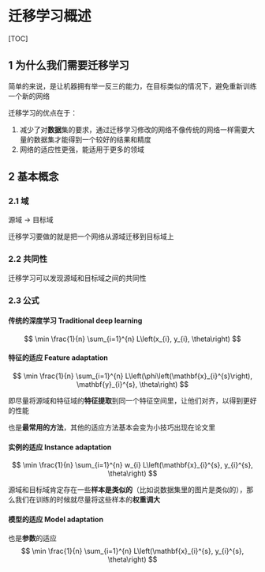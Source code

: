 # 迁移学习概述

[TOC]

## 1 为什么我们需要迁移学习

简单的来说，是让机器拥有举一反三的能力，在目标类似的情况下，避免重新训练一个新的网络

迁移学习的优点在于：

1. 减少了对**数据**集的要求，通过迁移学习修改的网络不像传统的网络一样需要大量的数据集才能得到一个较好的结果和精度
2. 网络的适应性更强，能适用于更多的领域

## 2 基本概念

### 2.1 域

源域 $\rightarrow$ 目标域

迁移学习要做的就是把一个网络从源域迁移到目标域上

### 2.2 共同性

迁移学习可以发现源域和目标域之间的共同性

### 2.3 公式

#### 传统的深度学习 Traditional deep learning

$$
\min \frac{1}{n} \sum_{i=1}^{n} L\left(x_{i}, y_{i}, \theta\right)
$$

#### 特征的适应 Feature adaptation

$$
\min \frac{1}{n} \sum_{i=1}^{n} L\left(\phi\left(\mathbf{x}_{i}^{s}\right), \mathbf{y}_{i}^{s}, \theta\right)
$$

即尽量将源域和特征域的**特征提取**到同一个特征空间里，让他们对齐，以得到更好的性能

也是**最常用的方法**，其他的适应方法基本会变为小技巧出现在论文里

#### 实例的适应 Instance adaptation

$$
\min \frac{1}{n} \sum_{i=1}^{n} w_{i} L\left(\mathbf{x}_{i}^{s}, y_{i}^{s}, \theta\right)
$$

源域和目标域肯定存在一些**样本是类似的**（比如说数据集里的图片是类似的），那么我们在训练的时候就尽量将这些样本的**权重调大**

#### 模型的适应 Model adaptation

也是**参数**的适应
$$
\min \frac{1}{n} \sum_{i=1}^{n} L\left(\mathbf{x}_{i}^{s}, y_{i}^{s}, \theta\right)
$$
